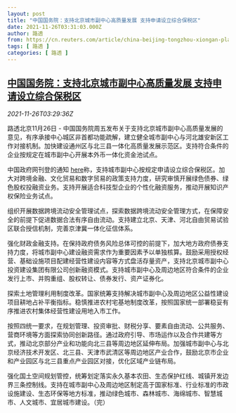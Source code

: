 ```yaml
---
layout: post
title: "中国国务院：支持北京城市副中心高质量发展 支持申请设立综合保税区"
date: 2021-11-26T03:31:03.000Z
author: 路透
from: https://cn.reuters.com/article/china-beijing-tongzhou-xiongan-plan-1126-idCNKBS2IB06R
tags: [ 路透 ]
categories: [ 路透 ]
---
```

<!--1637897463000-->
[中国国务院：支持北京城市副中心高质量发展 支持申请设立综合保税区](https://cn.reuters.com/article/china-beijing-tongzhou-xiongan-plan-1126-idCNKBS2IB06R)
------

<div>
<div><i>2021-11-26T03:29:36Z</i></div><p>路透北京11月26日 - 中国国务院周五发布关于支持北京城市副中心高质量发展的意见，有序承接中心城区非首都功能疏解，建立健全城市副中心与河北雄安新区工作对接机制。加快建设通州区与北三县一体化高质量发展示范区。支持符合条件的企业按规定在城市副中心开展本外币一体化资金池试点。</p><p>中国政府网刊登的通知 <a href="http://www.gov.cn/zhengce/content/2021-11/26/content_5653479.htm">here</a>称，支持城市副中心按规定申请设立综合保税区。加大对跨境金融、文化贸易和数字贸易的政策支持力度，研究审慎开展绿色债券、绿色股权投融资业务。支持开展适合科技型企业的个性化融资服务，推动开展知识产权保险业务试点。</p><p>组织开展数据跨境流动安全管理试点，探索数据跨境流动安全管理方式，在保障安全的前提下促进数据合法有序自由流动。支持建立北京、天津、河北自由贸易试验区联合授信机制，完善京津冀一体化征信体系。</p><p>强化财政金融支持。在保持政府债务风险总体可控的前提下，加大地方政府债券支持力度，将城市副中心建设融资需求作为重要因素予以单独核算。鼓励采用授权经营、基础设施项目配建经营性建设内容等方式盘活存量资产，支持北京城市副中心投资建设集团有限公司创新融资模式。支持城市副中心及周边地区符合条件的企业发行上市、并购重组、股权转让、债券发行、资产证券化。</p><p>探索土地管理利用制度改革。国家统筹支持解决城市副中心及周边地区公益性建设项目耕地占补平衡指标。稳慎推进农村宅基地制度改革，按照国家统一部署稳妥有序推进农村集体经营性建设用地入市工作。</p><p>按照四统一要求，在规划管理、投资审批、财税分享、要素自由流动、公共服务、营商环境等方面探索协同创新路径。通过政府引导、市场运作以及合作共建等方式，推动北京部分产业和功能向北三县等周边地区延伸布局。加强城市副中心与北京经济技术开发区、北三县、天津市武清区等周边地区产业合作，鼓励北京市企业和产业园区与北三县重点产业园区对接，优化区域产业链布局。</p><p>强化国土空间规划管控，统筹划定落实永久基本农田、生态保护红线、城镇开发边界三条控制线。支持在城市副中心及周边地区制定高于国家标准、行业标准的市政设施建设、生态环保等地方标准，推动绿色城市、森林城市、海绵城市、智慧城市、人文城市、宜居城市建设。（完）</p>
</div>
